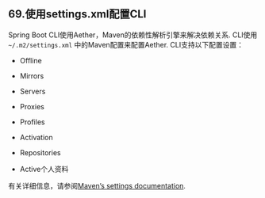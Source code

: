 ## 69.使用settings.xml配置CLI

Spring Boot CLI使用Aether，Maven的依赖性解析引擎来解决依赖关系. CLI使用 `~/.m2/settings.xml` 中的Maven配置来配置Aether. CLI支持以下配置设置：

- Offline

- Mirrors

- Servers

- Proxies

- Profiles

- Activation

- Repositories

- Active个人资料

有关详细信息，请参阅[Maven’s settings documentation](https://maven.apache.org/settings.html).
